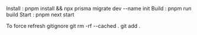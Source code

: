 Install : pnpm install && npx prisma migrate dev --name init
Build : pnpm run build
Start : pnpm next start

To force refresh gitignore
git rm -rf --cached .
git add .
